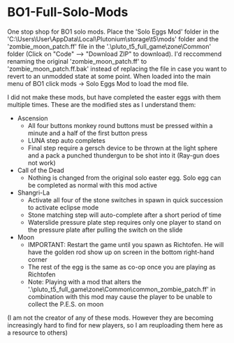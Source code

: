 # BO1-Full-Solo-Mods
One stop shop for BO1 solo mods. Place the 'Solo Eggs Mod' folder in the 'C:\Users\User\AppData\Local\Plutonium\storage\t5\mods' folder and the 'zombie_moon_patch.ff' file in the '.\pluto_t5_full_game\zone\Common' folder (Click on "Code" --> "Download ZIP" to download). I'd reccommend renaming the original 'zombie_moon_patch.ff' to  'zombie_moon_patch.ff.bak' instead of replacing the file in case you want to revert to an unmodded state at some point. When loaded into the main menu of BO1 click mods -> Solo Eggs Mod to load the mod file. 

I did not make these mods, but have completed the easter eggs with them multiple times. These are the modified stes as I understand them:
- Ascension
  * All four buttons monkey round buttons must be pressed within a minute and a half of the first button press
  * LUNA step auto completes
  * Final step require a gersch device to be thrown at the light sphere and a pack a punched thundergun to be shot into it (Ray-gun does not work)
- Call of the Dead
  * Nothing is changed from the original solo easter egg. Solo egg can be completed as normal with this mod active
- Shangri-La
  * Activate all four of the stone switches in spawn in quick succession to activate eclipse mode
  * Stone matching step will auto-complete after a short period of time
  * Waterslide pressure plate step requires only one player to stand on the pressure plate after pulling the switch on the slide
- Moon
  * IMPORTANT: Restart the game until you spawn as Richtofen. He will have the golden rod show up on screen in the bottom right-hand corner
  * The rest of the egg is the same as co-op once you are playing as Richtofen
  * Note: Playing with a mod that alters the '.\pluto_t5_full_game\zone\Common\common_zombie_patch.ff' in combination with this mod may cause the player to be unable to collect the P.E.S. on moon

(I am not the creator of any of these mods. However they are becoming increasingly hard to find for new players, so I am reuploading them here as a resource to others)

